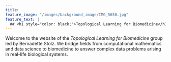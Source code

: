 ```yaml
---
title:
feature_image: "/images/background_image/IMG_5650.jpg"
feature_text: |
  ## <h1 style="color: black;">Topological Learning for Biomedicine</h1>
---
```


Welcome to the website of the *Topological Learning for Biomedicine* group led by Bernadette Stolz. We bridge fields from computational mathematics and data science to biomedicine to answer complex data problems arising in real-life biological systems.
